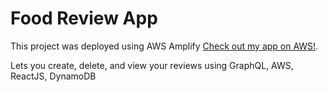 # Food Review App

This project was deployed using AWS Amplify [Check out my app on AWS!](https://master.d18wmua8dzbzvq.amplifyapp.com/).

Lets you create, delete, and view your reviews using GraphQL, AWS, ReactJS, DynamoDB
